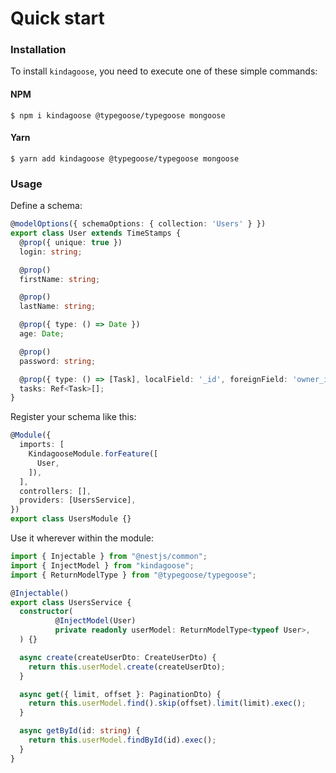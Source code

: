 # Quick start

### Installation

To install `kindagoose`, you need to execute one of these simple commands:

#### NPM

```shell
$ npm i kindagoose @typegoose/typegoose mongoose
```

#### Yarn

```shell
$ yarn add kindagoose @typegoose/typegoose mongoose
```

### Usage

Define a schema:

```typescript
@modelOptions({ schemaOptions: { collection: 'Users' } })
export class User extends TimeStamps {
  @prop({ unique: true })
  login: string;

  @prop()
  firstName: string;

  @prop()
  lastName: string;

  @prop({ type: () => Date })
  age: Date;

  @prop()
  password: string;

  @prop({ type: () => [Task], localField: '_id', foreignField: 'owner_id' })
  tasks: Ref<Task>[];
}
```

Register your schema like this:

```typescript
@Module({
  imports: [
    KindagooseModule.forFeature([
      User,
    ]),
  ],
  controllers: [],
  providers: [UsersService],
})
export class UsersModule {}
```

Use it wherever within the module:

```typescript
import { Injectable } from "@nestjs/common";
import { InjectModel } from "kindagoose";
import { ReturnModelType } from "@typegoose/typegoose";

@Injectable()
export class UsersService {
  constructor(
          @InjectModel(User)
          private readonly userModel: ReturnModelType<typeof User>,
  ) {}

  async create(createUserDto: CreateUserDto) {
    return this.userModel.create(createUserDto);
  }

  async get({ limit, offset }: PaginationDto) {
    return this.userModel.find().skip(offset).limit(limit).exec();
  }

  async getById(id: string) {
    return this.userModel.findById(id).exec();
  }
}
```
